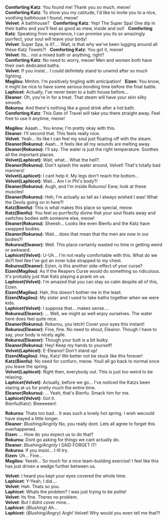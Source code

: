 **Comforting Katz**: You found me! Thank you so much, meow!  
**Comforting Katz**: To show you my catitude, I'd like to invite you to a nice, soothing bathhouse I found, meow!  
**Velvet**: A bathhouse?  
**Comforting Katz**: Yep! The Super Spa! One dip in their baths and you'll feel as good as mew, inside and out!  
**Comforting Katz**: Speaking from experience, I can promise you its so amazingly purrfect, your soul will leave your body!  
**Velvet**: Super Spa, is it?.... Wait, is that why we've been lugging around all these Katz Towels?!  
**Comforting Katz**: You got it, meow!  
**Velvet**: Its... not a mixed bath or anything, right?  
**Comforting Katz**: No need to worry, meow! Men and women both have their own dedicated baths.  
**Velvet**: If you insist... I could definitely stand to unwind after so much fighting.  
**Magilou**: Mmhm. I'm positively tingling with anticipation!  
**Eizen**: You know, it might be nice to have some serious bonding time before the final battle.  
**Laphicet**: Actually, I've never been to a bath house before...  
**Eleanor**: Oh, you're in for a treat. That steam will have your skin silky smooth.  
**Rokurou**: And there's nothing like a good drink after a hot bath.  
**Comforting Katz**: This Gate of Travel will take you there straight away. Feel free to use it anytime, meow!  

**Magilou**: Aaaah... You know, I'm pretty okay with this.  
**Eleanor**: I'll second that. This feels really nice.  
**Velvet**: Yeah... Its like I can feel my soul just floating off with the steam.  
**Eleanor(Rokurou)**: Aaah... It feels like all my wounds are melting away.  
**Eleanor(Rokurou)**: I'll say. The water is just the right temperature. Soothes all the important places.  
**Velvet(Laphicet)**: Wait, what... What the hell?.  
**Eleanor(Rokurou)**: Don't splash the water around, Velvet! That's totally bad manners!  
**Velvet(Laphicet)**: I cant help it. My legs don't reach the bottom...  
**Velvet(Laphicet)**: Wait... Am I in Phi's body?!  
**Eleanor(Rokurou)**: Augh, and I'm inside Rokurou! Eww, look at these muscles!  
**Eleanor(Rokurou)**: Heh, I'm actually as tall as I always wished I was! What the Devils going on in here?!  
**Katz(Bienfu)**: This is what makes this place so special, meow.  
**Katz(Bienfu)**: You feel so purrfectly divine that your soul floats away and switches bodies with someone else, meow!  
**Eleanor(Rokurou)**: Sheesh... Looks like even Bienfu and the Katz have swapped bodies.  
**Eleanor(Rokurou)**: Wait... does that mean that the men are now in our bodies?!  
**Rokurou(Eleanor)**: Well. This place certainly wasted no time in getting weird or awkward.  
**Laphicet(Velvet)**: U-Uh... I'm not really comfortable with this. What do we do?I feel like I've got an inner tube strapped to my chest.  
**Rokurou(Eleanor)**:  Eizen, is this another side-effect of your curse?  
**Eizen(Magilou)**:    As if the Reapers Curse would do something so ridiculous. It's probably just that Katz playing a prank on us.  
**Laphicet(Velvet)**:  I'm amazed that you can stay so calm despite all of this, Eizen.  
**Eizen(Magilou)**:    Hah, this doesn't bother me in the least.  
**Eizen(Magilou)**:    My sister and I used to take baths together when we were kids.  
**Laphicet(Velvet)**:  I suppose that... makes sense....  
**Rokurou(Eleanor)**:  ...  Well, we might as well enjoy ourselves. The water here does feel quite nice.  
**Eleanor(Rokurou)**:  Rokurou, you letch! Cover your eyes this instant!  
**Rokurou(Eleanor)**:  Fine, fine. No need to shout, Eleanor. Though I have to say, your body is nicely agile.  
**Rokurou(Eleanor)**:  Though your butt is a bit bulky.  
**Eleanor(Rokurou)**:  Hey! Keep my hands to yourself!  
**Velvet(Laphicet)**:  E-Eleanor! Don't stand up!  
**Eizen(Magilou)**:    Hey, Katz! We better not be stuck like this forever!  
**Katz(Bienfu)**:     No need for confurn, meow. Youll all go back to normal once you leave the spring.  
**Velvet(Laphicet)**:  Right then, everybody out. This is just too weird to be relaxing.  
**Laphicet(Velvet)**:  Actually, before we go... I've noticed the Katzs been staring at us for pretty much the entire time.  
**Eleanor(Rokurou)**:    ...  Yeah, that's Bienfu. Smack him for me.  
**Laphicet(Velvet)**:  Got it.  
Bienfu(Katz): Bieeeeeen!  

**Rokurou**: Thats too bad... It was such a lovely hot spring. I wish wecould have stayed a little longer.  
**Eleanor**: *Blushing/Angrily* No, you really dont. Lets all agree to forget this everhappened.  
**Eizen**: ... How do you expect us to do that?  
**Rokurou**: Dont go asking for things we cant actually do.  
**Eleanor**: *Blushing/Angrily* I SAID FORGET IT!  
**Rokurou**: If you insist... I-Ill try.  
**Eizen**: Uh... Fine...  
**Magilou**: Yeesh... So much for a nice team-building exercise! I feel like this has just driven a wedge further between us.  

**Velvet**: I heard you kept your eyes covered the whole time.  
**Laphicet**: Y-Yeah, I did....  
**Velvet**: Hah. Thats so you.  
**Laphicet**: Whats the problem? I was just trying to be polite!  
**Velvet**: Its fine. Theres no problem.  
**Velvet**: But I didnt cover mine...  
**Laphicet**: (*Blushing*) Ah...  
**Laphicet**: (*Blushing/Angry*) Argh! Velvet! Why would you even tell me that?!  
